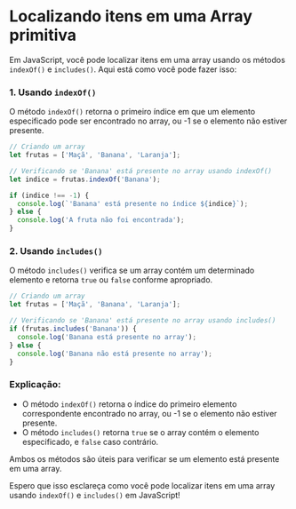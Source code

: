 # Localizando itens em uma Array primitiva

Em JavaScript, você pode localizar itens em uma array usando os métodos `indexOf()` e `includes()`. Aqui está como você pode fazer isso:

### 1. Usando `indexOf()`

O método `indexOf()` retorna o primeiro índice em que um elemento especificado pode ser encontrado no array, ou -1 se o elemento não estiver presente.

```javascript
// Criando um array
let frutas = ['Maçã', 'Banana', 'Laranja'];

// Verificando se 'Banana' está presente no array usando indexOf()
let indice = frutas.indexOf('Banana');

if (indice !== -1) {
  console.log(`'Banana' está presente no índice ${indice}`);
} else {
  console.log('A fruta não foi encontrada');
}
```

### 2. Usando `includes()`

O método `includes()` verifica se um array contém um determinado elemento e retorna `true` ou `false` conforme apropriado.

```javascript
// Criando um array
let frutas = ['Maçã', 'Banana', 'Laranja'];

// Verificando se 'Banana' está presente no array usando includes()
if (frutas.includes('Banana')) {
  console.log('Banana está presente no array');
} else {
  console.log('Banana não está presente no array');
}
```

### Explicação:

- O método `indexOf()` retorna o índice do primeiro elemento correspondente encontrado no array, ou -1 se o elemento não estiver presente.
- O método `includes()` retorna `true` se o array contém o elemento especificado, e `false` caso contrário.

Ambos os métodos são úteis para verificar se um elemento está presente em uma array.

Espero que isso esclareça como você pode localizar itens em uma array usando `indexOf()` e `includes()` em JavaScript!